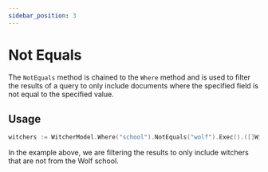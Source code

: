 ```yaml
---
sidebar_position: 3
---
```


# Not Equals

The `NotEquals` method is chained to the `Where` method and is used to filter the results of a query to only include documents where the specified field is not equal to the specified value.

## Usage

```go
witchers := WitcherModel.Where("school").NotEquals("wolf").Exec().([]Witcher)
```

In the example above, we are filtering the results to only include witchers that are not from the Wolf school.